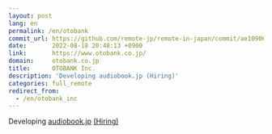 ```yaml
---
layout: post
lang: en
permalink: /en/otobank
commit_url: https://github.com/remote-jp/remote-in-japan/commit/ae1090611296ec0b47e0ae2a9bd61cd04d1875b2
date:       2022-08-18 20:48:13 +0900
link:       https://www.otobank.co.jp/
domain:     otobank.co.jp
title:      OTOBANK Inc.
description: 'Developing audiobook.jp (Hiring)'
categories: full_remote
redirect_from:
  - /en/otobank_inc
---
```


<p>Developing <a href="https://audiobook.jp/">audiobook.jp</a> <a href="https://open.talentio.com/r/1/c/otobank/homes/1894">(Hiring)</a></p>

